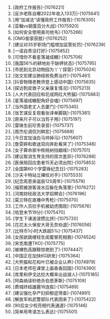 
1. [政府工作报告]-[1076221]
1. [反诈老陈自曝2022年收入133万]-[1075641]
1. [用“加减法”读懂政府工作报告]-[1076305]
1. [亚翰vs钢蛋百分大战]-[1075920]
1. [如何安全使用奥司他韦]-[1075266]
1. [OMG偷家获胜]-[1076252]
1. [建议对35岁职场门槛增加监管处罚]-[1076239]
1. [一诺自责没打好]-[1075852]
1. [可惜你不看星落凝成糖]-[1075706]
1. [我国56%的耕地处于缺钾状态]-[1075795]
1. [市民到北京动物园为丫丫探营]-[1075024]
1. [张文宏建议肺结核免费治疗]-[1075461]
1. [抖音物理老教师登上感动中国]-[1075635]
1. [探访割皮救子父亲康复情况]-[1075213]
1. [人大代表回应和花成网红大熊猫]-[1075883]
1. [星落凝成糖配角好会嗑]-[1075697]
1. [当外国老丈人去厦门]-[1075345]
1. [张艺谋反复观看张译单脚跳]-[1075381]
1. [原来尺子可以当剪子用]-[1075197]
1. [雷锋生前珍贵录音]-[1075737]
1. [周杰伦调侃刘畊宏]-[1075689]
1. [今日宜加油白马帅掉马]-[1075607]
1. [詹雯婷和歌迷双向奔赴看哭了]-[1075348]
1. [女子算命家中核桃树挡姻缘]-[1075701]
1. [建议取消生育支持的孩次差异]-[1076288]
1. [医保局回应患者15天必须出院]-[1075853]
1. [全国第60个学雷锋纪念日]-[1075283]
1. [沙夫卡特站立裸绞对手]-[1075533]
1. [纪念周恩来诞辰125周年]-[1075579]
1. [福菀被游客泼水后躲在角落里]-[1076272]
1. [河南财经政法大学招聘会]-[1076196]
1. [莫兰特在直播中秀枪]-[1075070]
1. [工作人员捡手机被幼虎围观]-[1075676]
1. [哈登末节19分]-[1075470]
1. [学生下课波波攒比拼]-[1075720]
1. [花花太火保安大哥无奈劝退]-[1076056]
1. [比特币1小时大跌超5%]-[1075437]
1. [女孩欲跳楼轻生闺蜜冒死相救]-[1074524]
1. [宋克南遭TKO]-[1075775]
1. [被裸色高跟鞋惊艳到了]-[1074447]
1. [中国正在加快6G研发]-[1075364]
1. [大熊猫和花和叶已被企业认养]-[1074979]
1. [日本老师在课堂上画香香回国]-[1074390]
1. [库里和伊戈达拉大概率出战湖人]-[1075185]
1. [阿森纳读秒绝杀伯恩茅斯]-[1075109]
1. [费城终结雄鹿16连胜]-[1075469]
1. [建议强化孕产妇抑郁症筛查]-[1074891]
1. [解放军和武警部队代表团来了]-[1075422]
1. [90后女少校亮相代表通道]-[1075146]
1. [简单用粤语怎么表达]-[1075501]
